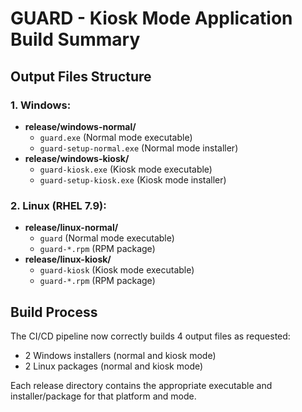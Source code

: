 # GUARD - Kiosk Mode Application Build Summary

## Output Files Structure

### 1. Windows:

- **release/windows-normal/**
  - `guard.exe` (Normal mode executable)
  - `guard-setup-normal.exe` (Normal mode installer)
- **release/windows-kiosk/**
  - `guard-kiosk.exe` (Kiosk mode executable)
  - `guard-setup-kiosk.exe` (Kiosk mode installer)

### 2. Linux (RHEL 7.9):

- **release/linux-normal/**
  - `guard` (Normal mode executable)
  - `guard-*.rpm` (RPM package)
- **release/linux-kiosk/**
  - `guard-kiosk` (Kiosk mode executable)
  - `guard-*.rpm` (RPM package)

## Build Process

The CI/CD pipeline now correctly builds 4 output files as requested:

- 2 Windows installers (normal and kiosk mode)
- 2 Linux packages (normal and kiosk mode)

Each release directory contains the appropriate executable and installer/package for that platform and mode.
